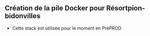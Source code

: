 ## Création de la pile Docker pour Résortpion-bidonvilles

* Cette stack est utilisée pour le moment en PréPROD

